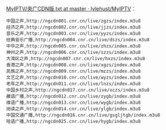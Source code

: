 <a href="https://github.com/lylehust/MyIPTV/blob/master/%E5%A4%AE%E5%B9%BFCDN%E7%89%88.txt">MyIPTV/央广CDN版.txt at master · lylehust/MyIPTV</a>：
```
中国之声,http://ngcdn001.cnr.cn/live/zgzs/index.m3u8
经济之声,http://ngcdn002.cnr.cn/live/jjzs/index.m3u8
音乐之声,http://ngcdn003.cnr.cn/live/yyzs/index.m3u8
经典音乐广播,http://ngcdn004.cnr.cn/live/dszs/index.m3u8
中华之声,http://ngcdn005.cnr.cn/live/zhzs/index.m3u8
神州之声,http://ngcdn006.cnr.cn/live/szzs/index.m3u8
大湾区之声,http://ngcdn007.cnr.cn/live/hxzs/index.m3u8
香港之声,http://ngcdn008.cnr.cn/live/xgzs/index.m3u8
民族之声,http://ngcdn009.cnr.cn/live/mzzs/index.m3u8
文艺之声,http://ngcdn010.cnr.cn/live/wyzs/index.m3u8
老年之声,http://ngcdn011.cnr.cn/live/lnzs/index.m3u8
中国乡村之声,http://ngcdn017.cnr.cn/live/xczs/index.m3u8
藏语广播,http://ngcdn012.cnr.cn/live/zygb/index.m3u8
维语广播,http://ngcdn013.cnr.cn/live/wygb/index.m3u8
阅读之声,http://ngcdn014.cnr.cn/live/ylgb/index.m3u8
中国交通广播,http://ngcdn016.cnr.cn/live/gsgljtgb/index.m3u8
哈语广播,http://ngcdn025.cnr.cn/live/hygb/index.m3u8
```

